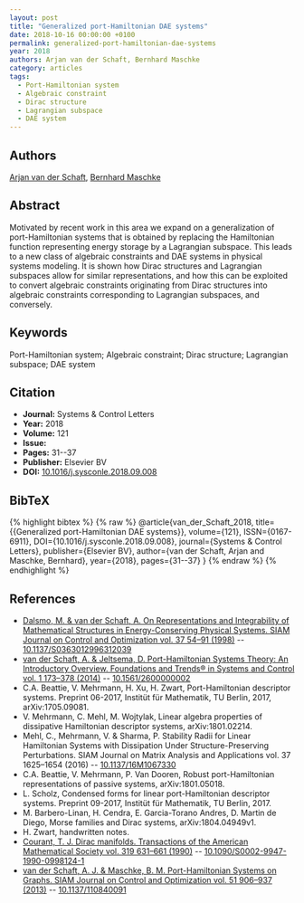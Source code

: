```yaml
---
layout: post
title: "Generalized port-Hamiltonian DAE systems"
date: 2018-10-16 00:00:00 +0100
permalink: generalized-port-hamiltonian-dae-systems
year: 2018
authors: Arjan van der Schaft, Bernhard Maschke
category: articles
tags:
  - Port-Hamiltonian system
  - Algebraic constraint
  - Dirac structure
  - Lagrangian subspace
  - DAE system
---
```

 
## Authors
[Arjan van der Schaft](authors/arjan-van-der-schaft), [Bernhard Maschke](authors/bernhard-maschke)
 
## Abstract
Motivated by recent work in this area we expand on a generalization of port-Hamiltonian systems that is obtained by replacing the Hamiltonian function representing energy storage by a Lagrangian subspace. This leads to a new class of algebraic constraints and DAE systems in physical systems modeling. It is shown how Dirac structures and Lagrangian subspaces allow for similar representations, and how this can be exploited to convert algebraic constraints originating from Dirac structures into algebraic constraints corresponding to Lagrangian subspaces, and conversely.
 
## Keywords
Port-Hamiltonian system; Algebraic constraint; Dirac structure; Lagrangian subspace; DAE system
 
## Citation
- **Journal:** Systems &amp; Control Letters
- **Year:** 2018
- **Volume:** 121
- **Issue:** 
- **Pages:** 31--37
- **Publisher:** Elsevier BV
- **DOI:** [10.1016/j.sysconle.2018.09.008](https://doi.org/10.1016/j.sysconle.2018.09.008)
 
## BibTeX
{% highlight bibtex %}
{% raw %}
@article{van_der_Schaft_2018,
  title={{Generalized port-Hamiltonian DAE systems}},
  volume={121},
  ISSN={0167-6911},
  DOI={10.1016/j.sysconle.2018.09.008},
  journal={Systems &amp; Control Letters},
  publisher={Elsevier BV},
  author={van der Schaft, Arjan and Maschke, Bernhard},
  year={2018},
  pages={31--37}
}
{% endraw %}
{% endhighlight %}
 
## References
- [Dalsmo, M. & van der Schaft, A. On Representations and Integrability of Mathematical Structures in Energy-Conserving Physical Systems. SIAM Journal on Control and Optimization vol. 37 54–91 (1998)](on-representations-and-integrability-of-mathematical-structures-in-energy-conserving-physical-systems) -- [10.1137/S0363012996312039](https://doi.org/10.1137/S0363012996312039)
- [van der Schaft, A. & Jeltsema, D. Port-Hamiltonian Systems Theory: An Introductory Overview. Foundations and Trends® in Systems and Control vol. 1 173–378 (2014)](port-hamiltonian-systems-theory-an-introductory-overview-journal) -- [10.1561/2600000002](https://doi.org/10.1561/2600000002)
- C.A. Beattie, V. Mehrmann, H. Xu, H. Zwart, Port-Hamiltonian descriptor systems. Preprint 06-2017, Institüt für Mathematik, TU Berlin, 2017, arXiv:1705.09081.
- V. Mehrmann, C. Mehl, M. Wojtylak, Linear algebra properties of dissipative Hamiltonian descriptor systems, arXiv:1801.02214.
- Mehl, C., Mehrmann, V. & Sharma, P. Stability Radii for Linear Hamiltonian Systems with Dissipation Under Structure-Preserving Perturbations. SIAM Journal on Matrix Analysis and Applications vol. 37 1625–1654 (2016) -- [10.1137/16M1067330](https://doi.org/10.1137/16M1067330)
- C.A. Beattie, V. Mehrmann, P. Van Dooren, Robust port-Hamiltonian representations of passive systems, arXiv:1801.05018.
- L. Scholz, Condensed forms for linear port-Hamiltonian descriptor systems. Preprint 09-2017, Institüt für Mathematik, TU Berlin, 2017.
- M. Barbero-Linan, H. Cendra, E. Garcia-Torano Andres, D. Martin de Diego, Morse families and Dirac systems, arXiv:1804.04949v1.
- H. Zwart, handwritten notes.
- [Courant, T. J. Dirac manifolds. Transactions of the American Mathematical Society vol. 319 631–661 (1990)](dirac-manifolds) -- [10.1090/S0002-9947-1990-0998124-1](https://doi.org/10.1090/S0002-9947-1990-0998124-1)
- [van der Schaft, A. J. & Maschke, B. M. Port-Hamiltonian Systems on Graphs. SIAM Journal on Control and Optimization vol. 51 906–937 (2013)](port-hamiltonian-systems-on-graphs) -- [10.1137/110840091](https://doi.org/10.1137/110840091)

